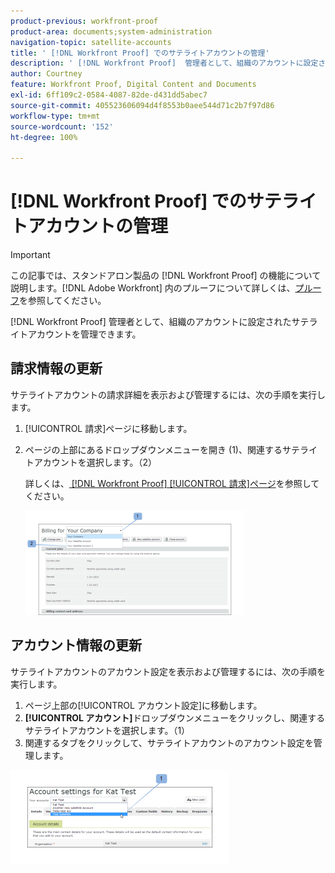 ```yaml
---
product-previous: workfront-proof
product-area: documents;system-administration
navigation-topic: satellite-accounts
title: ' [!DNL Workfront Proof] でのサテライトアカウントの管理'
description: ' [!DNL Workfront Proof]  管理者として、組織のアカウントに設定されたサテライトアカウントを管理できます。'
author: Courtney
feature: Workfront Proof, Digital Content and Documents
exl-id: 6ff109c2-0584-4087-82de-d431dd5abec7
source-git-commit: 405523606094d4f8553b0aee544d71c2b7f97d86
workflow-type: tm+mt
source-wordcount: '152'
ht-degree: 100%

---
```


# [!DNL Workfront Proof] でのサテライトアカウントの管理

>[!IMPORTANT]
>
>この記事では、スタンドアロン製品の [!DNL Workfront Proof] の機能について説明します。[!DNL Adobe Workfront] 内のプルーフについて詳しくは、[プルーフ](../../../review-and-approve-work/proofing/proofing.md)を参照してください。

[!DNL Workfront Proof] 管理者として、組織のアカウントに設定されたサテライトアカウントを管理できます。

## 請求情報の更新

サテライトアカウントの請求詳細を表示および管理するには、次の手順を実行します。

1. [!UICONTROL 請求]ページに移動します。
1. ページの上部にあるドロップダウンメニューを開き (1)、関連するサテライトアカウントを選択します。（2）

   詳しくは、[ [!DNL Workfront Proof] [!UICONTROL 請求]ページ](../../../workfront-proof/wp-billingsettings/manage-your-billing/wp-billing-page.md)を参照してください。

   ![Satellite_Account_Billing_Page__1_.png](assets/satellite-account-billing-page--1--350x167.png)

## アカウント情報の更新

サテライトアカウントのアカウント設定を表示および管理するには、次の手順を実行します。

1. ページ上部の[!UICONTROL アカウント設定]に移動します。
1. **[!UICONTROL アカウント]**&#x200B;ドロップダウンメニューをクリックし、関連するサテライトアカウントを選択します。（1）
1. 関連するタブをクリックして、サテライトアカウントのアカウント設定を管理します。

![SA_Account_Settings.png](assets/sa-account-settings-350x151.png)
